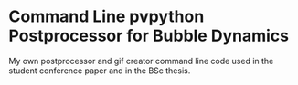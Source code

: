 # Command Line pvpython Postprocessor for Bubble Dynamics
 My own postprocessor and gif creator command line code used in the student conference paper and in the BSc thesis.
